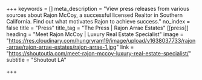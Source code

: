 +++
keywords = []
meta_description = "View press releases from various sources about Rajon McCoy, a successful licensed Realtor in Southern California. Find out what motivates Rajon to achieve success."
no_index = false
title = "Press"
title_tag = "The Press | Rajon Arrae Estates"
[[press]]
heading = "Meet Rajon McCoy | Luxury Real Estate Specialist"
image = "https://res.cloudinary.com/hungryram19/image/upload/v1638037733/rajon-arrae/rajon-arrae-estates/rajon-arrae-1.jpg"
link = "https://shoutoutla.com/meet-rajon-mccoy-luxury-real-estate-specialist/"
subtitle = "Shoutout LA"

+++

